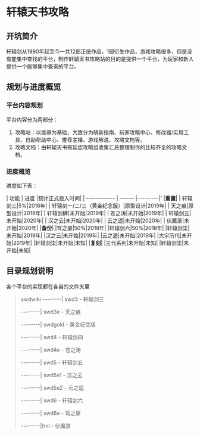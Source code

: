 # 轩辕天书攻略

## 开坑简介

轩辕剑从1990年起至今一共12部正统作品，1部衍生作品，游戏攻略很多，但是没有能集中查找的平台，制作轩辕天书攻略站的目的是提供一个平台，为玩家和新人提供一个能够集中查询的平台。


## 规划与进度概览

### 平台内容规划
平台内容分为两部分：
1. 攻略站：以维基为基础，大致分为萌新指南、玩家攻略中心、修改器/实用工具、自助帮助中心、推荐主播、游戏解说、攻略文档等。
2. 攻略文档：由轩辕天书拖延症攻略组收集汇总整理制作的比较齐全的攻略文档。

### 进度概览
进度如下表：

| 功能         | 进度   |预计正式投入时间|
| ------------ | ------ |---------|'
|<strong>重置</strong>|
| 轩辕剑三|5%|2018年|
| 轩辕剑一/二/三（黄金纪念版）|原型设计|2019年|
| 天之痕|原型设计|2019年|
| 轩辕剑肆|未开始|2019年|
| 苍之涛|未开始|2019年|
| 轩辕剑五|未开始|2020年|
| 汉之云|未开始|2020年|
| 云之遥|未开始|2020年|
| 伏魔录|未开始|2020年|
|<strong>备份</strong>|
|穹之扉|50%|2018年|
|轩辕剑六|50%|2018年|
|轩辕剑柒|未开始|2019年|
|汉之云|未开始|2019年|
|云之遥|未开始|2019年|
|大宇历代|未开始|2019年|
|轩辕剑柒|未开始|未知|
|<strong>复刻</strong>|
|三代系列|未开始|未知|
|轩辕剑柒|未开始|未知|

## 目录规划说明

各个平台的实现都在各自的文件夹里

> swdwiki
> --------| swd3 -   轩辕剑三
>
> --------| swd3e -  天之痕
>
> --------| swdgold - 黄金纪念版
>
> --------| swd4 -  轩辕剑四
>
> --------| swd4e -  苍之涛
>
> --------| swd5 -  轩辕剑五
>
> --------| swd5e1 -  汉之云
>
> --------| swd5e2 -  云之遥
>
> --------| swd6 -  轩辕剑六
>
> --------| swd6e -  穹之扉
>
> --------|fml - 伏魔录
>


